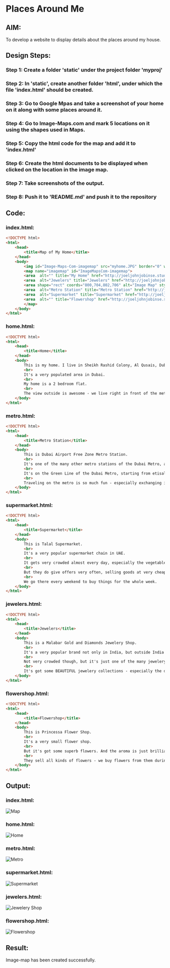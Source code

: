# Places Around Me
## AIM:
To develop a website to display details about the places around my house.

## Design Steps:

### Step 1:  Create a folder 'static' under the project folder 'myproj'

### Step 2: In 'static', create another folder 'html', under which the file 'index.html' should be created.

### Step 3: Go to Google Mpas and take a screenshot of your home on it along with some places around it.

### Step 4: Go to Image-Maps.com and mark 5 locations on it using the shapes used in Maps.

### Step 5: Copy the html code for the map and add it to 'index.html'

### Step 6: Create the html documents to be displayed when clicked on the location in the image map.

### Step 7: Take screenshots of the output.

### Step 8: Push it to 'README.md' and push it to the repository

## Code:
### index.html:
```html
<!DOCTYPE html>
<html>
    <head>
        <title>Map of My Home</title>
    </head>
    <body>
        <img id="Image-Maps-Com-imagemap" src="myhome.JPG" border="0" width="802" height="706" orgWidth="802" orgHeight="706" usemap="#imagemap" alt="" />
        <map name="imagemap" id="ImageMapsCom-imagemap">
        <area  alt="" title="My Home" href="http://joeljohnjobinse.student.saveetha.in:8000/static/html/home.html/" shape="rect" coords="293,339,435,392" style="outline:none;" target="_self"     />
        <area  alt="Jewelers" title="Jewelers" href="http://joeljohnjobinse.student.saveetha.in:8000/static/html/jewelers.html/" shape="rect" coords="424,294,481,339" style="outline:none;" target="_self"     />
        <area shape="rect" coords="800,704,802,706" alt="Image Map" style="outline:none;" title="Image Map" href="https://www.image-maps.com/" />
        <area  alt="Metro Station" title="Metro Station" href="http://joeljohnjobinse.student.saveetha.in:8000/static/html/metro.html/" shape="poly" coords="497,534,418,452,310,418,394,499" style="outline:none;" target="_self"     />
        <area  alt="Supermarket" title="Supermarket" href="http://joeljohnjobinse.student.saveetha.in:8000/static/html/supermarket.html/" shape="poly" coords="405,82,429,53,489,91,472,124" style="outline:none;" target="_self"     />
        <area  alt="" title="Flowershop" href="http://joeljohnjobinse.student.saveetha.in:8000/static/html/flowershop.html/" shape="poly" coords="210,502,288,544,270,573,187,534" style="outline:none;" target="_self"     />
        </map>
    </body>
</html>
```
### home.html:
```html
<!DOCTYPE html>
<html>
    <head>
        <title>Home</title>
    </head>
    <body>
        This is my home. I live in Sheikh Rashid Colony, Al Qusais, Dubai. 
        <br>
        It's a very populated area in Dubai. 
        <br>
        My home is a 2 bedroom flat. 
        <br>
        The view outside is awesome - we live right in front of the metro station, so we can see trains going in and out all the time.
    </body>
</html>
```
### metro.html:
```html
<!DOCTYPE html>
<html>
    <head>
        <title>Metro Station</title>
    </head>
    <body>
        This is Dubai Airport Free Zone Metro Station. 
        <br>
        It's one of the many other metro stations of the Dubai Metro, and one of three metro stations in Al Qusais.
        <br>
        It's on the Green Line of the Dubai Metro, starting from etisalat to Creek Metro Station.
        <br>
        Traveling on the metro is so much fun - especially exchanging in time at the interchange stations!!!
    </body>
</html>
```
### supermarket.html:
```html
<!DOCTYPE html>
<html>
    <head>
        <title>Supermarket</title>
    </head>
    <body>
        This is Talal Supermarket. 
        <br>
        It's a very popular supermarket chain in UAE.
        <br>
        It gets very crowded almost every day, especially the vegetable area. And even long queues at the billing counter! 
        <br>
        But they do give offers very often, selling goods at very cheap rates compared to others.
        <br>
        We go there every weekend to buy things for the whole week.
    </body>
</html>
```
### jewelers.html:
```html
<!DOCTYPE html>
<html>
    <head>
        <title>Jewelers</title>
    </head>
    <body>
        This is a Malabar Gold and Diamonds Jewelery Shop. 
        <br>
        It's a very popular brand not only in India, but outside India as well.
        <br>
        Not very crowded though, but it's just one of the many jewelery shops in the vicinity. 
        <br>
        It's got some BEAUTIFUL jewelery collections - especially the diamond ones.
    </body>
</html>
```
### flowershop.html:
```html
<!DOCTYPE html>
<html>
    <head>
        <title>Flowershop</title>
    </head>
    <body>
        This is Princessa Flower Shop. 
        <br>
        It's a very small flower shop.
        <br>
        But it's got some superb flowers. And the aroma is just brilliant. 
        <br>
        They sell all kinds of flowers - we buy flowers from them during Onam.
    </body>
</html>
```

## Output:
### index.html:
![Map](index.JPG)

### home.html:
![Home](home.JPG)

### metro.html:
![Metro](metro.JPG)

### supermarket.html:
![Supermarket](supermarket.JPG)

### jewelers.html:
![Jewelery Shop](jewelers.JPG)

### flowershop.html:
![Flowershop](flowershop.JPG)

## Result:
Image-map has been created successfully.
